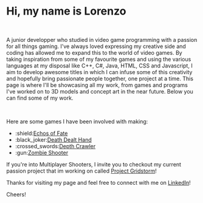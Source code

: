 <h1>Hi, my name is Lorenzo</h1>
<br>
<p>A junior developper who studied in video game programming with a passion for all things gaming. I've always loved expressing my creative side and coding has allowed me to expand this to the world of video games. By taking inspiration from some of my favourite games and using the various languages at my disposal like C++, C#, Java, HTML, CSS and  Javascript, I aim to develop awesome titles in which I can infuse some of this creativity and hopefully bring passionate people together, one project at a time. This page is where I'll be showcasing all my work, from games and programs I've worked on to 3D models and concept art in the near future. Below you can find some of my work.</p>
<br>
<p>Here are some games I have been involved with making:</p>
<ul>
  <li>:shield:<a href="https://github.com/JestenAuger/Echos_Of_Fate/tree/Lorenzo's-Branch" target="_blank">Echos of Fate</a></li>
  <li>:black_joker:<a href="https://github.com/LorenzoPicken/Death-Dealt-Hand/tree/Lorenzo's-Branch" target="_blank">Death Dealt Hand</a></li>
  <li>:crossed_swords:<a href="https://github.com/LorenzoPicken/DepthCrawler.git" target="_blank">Depth Crawler</a></li>
  <li>:gun:<a href="https://github.com/LorenzoPicken/Zombie_Shooter/tree/Lorenzo's-Branch" target="_blank">Zombie Shooter</a></li>
</ul>
<p>If you're into Multiplayer Shooters, I invite you to checkout my current passion project that im working on called <a href="https://github.com/JestenAuger/TronArenaBR/tree/main">Project Gridstorm</a>!</p>
Thanks for visiting my page and feel free to connect with me on <a href="https://www.linkedin.com/in/lorenzo-picken/">LinkedIn</a>!</p>
<p>Cheers!</p>


